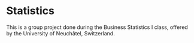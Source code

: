 # Statistics

This is a group project done during the Business Statistics I class, offered by the University of Neuchâtel, Switzerland.
